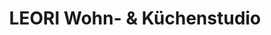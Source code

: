 ---
title: "LEORI Wohn- & Küchenstudio"
url: /micheldorf/leori-wohn-und-kuechenstudio/
shop: Möbel
---
